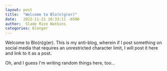 ```yaml
---
layout: post
title:  "Welcome to Blo(n)g(er)"
date:   2022-11-21 16:33:11 -0500
author:  Slade Rice Watkins
categories: blonger
---
```


Welcome to Blo(n)g(er). This is my anti-blog, wherein if I post something on social media that requires an unrestricted character limit, I will post it here and link to it as a post.

Oh, and I guess I'm writing random things here, too...